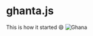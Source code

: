 # ghanta.js

This is how it started :smile:
![Ghana](https://s31.postimg.org/63lfu1cp7/Screen_Shot_2016_08_02_at_12_10_17_AM.png)
